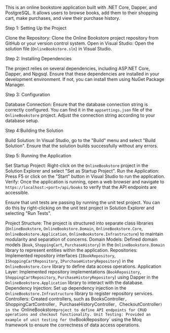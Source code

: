 This is an online bookstore application built with .NET Core, Dapper, and PostgreSQL. It allows users to browse books, add them to their shopping cart, make purchases, and view their purchase history.

Step 1: Setting Up the Project

Clone the Repository: Clone the Online Bookstore project repository from GitHub or your version control system.
Open in Visual Studio: Open the solution file (`OnlineBookstore.sln`) in Visual Studio.

Step 2: Installing Dependencies

The project relies on several dependencies, including ASP.NET Core, Dapper, and Npgsql. Ensure that these dependencies are installed in your development environment. If not, you can install them using NuGet Package Manager.

Step 3: Configuration

Database Connection: Ensure that the database connection string is correctly configured. You can find it in the `appsettings.json` file of the `OnlineBookstore` project. Adjust the connection string according to your database setup.

Step 4:Building the Solution

Build Solution: In Visual Studio, go to the "Build" menu and select "Build Solution". Ensure that the solution builds successfully without any errors.

Step 5: Running the Application

Set Startup Project: Right-click on the `OnlineBookstore` project in the Solution Explorer and select "Set as Startup Project".
Run the Application: Press F5 or click on the "Start" button in Visual Studio to run the application.
Verify: Once the application is running, open a web browser and navigate to `https://localhost:<port>/api/books` to verify that the API endpoints are accessible.

Ensure that unit tests are passing by running the unit test project. You can do this by right-clicking on the unit test project in Solution Explorer and selecting "Run Tests".

Project Structure: The project is structured into separate class libraries (`OnlineBookstore`, `OnlineBookstore.Domain`, `OnlineBookstore.Core`, `OnlineBookstore.Application`, `OnlineBookstore.Infrastructure`) to maintain modularity and separation of concerns.
Domain Models: Defined domain models (`Book`, `ShoppingCart`, `PurchaseHistory`) in the `OnlineBookstore.Domain` library to represent entities within the application.
Repositories: Implemented repository interfaces (`IBookRepository`, `IShoppingCartRepository`, `IPurchaseHistoryRepository`) in the `OnlineBookstore.Core` library to define data access operations.
Application Layer: Implemented repository implementations (`BookRepository`, `ShoppingCartRepository`, `PurchaseHistoryRepository`) using Dapper in the `OnlineBookstore.Application` library to interact with the database.
Dependency Injection: Set up dependency injection in the `OnlineBookstore.Infrastructure` library to register repository services.
Controllers: Created controllers, such as BooksController`, `ShoppingCartController`, `PurchaseHistoryController`, `CheckoutController`) in the `OnlineBookstore` project to define API endpoints for CRUD operations and checkout functionality.
Unit Testing: Provided an example of unit testing for the `BookRepository` using the Moq framework to ensure the correctness of data access operations.

